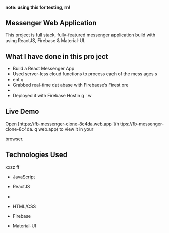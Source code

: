 #### **note: using this for testing, rn!**

## Messenger Web Application 

This project is full stack, fully-featured messenger application build with using ReactJS, Firebase & Material-UI.

                 
## What I have done in this pro ject            
              
                
- Build a React Messenger App                   
- Used server-less cloud functions to process each of the mess  ages s      
- ent           q       
- Grabbed real-time dat abase        with   Firebaese’s Firest  ore             
-         
- Deployed it with Firebase Hostin    g                                `      w
                                                      
## Live Demo                                                                                                                                                                                                
Open [https://fb-messenger-clone-8c4da.web.app  ](h ttps://fb-messenger-clone-8c4da. q
web.app) to view it in your       

browser.                                    
                                    
## Technologies Used              
xxzz      ff
- JavaScript                                              
- ReactJS                               
-               



- HTML/CSS
- Firebase
- Material-UI   



      

